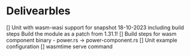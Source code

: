 # Delivearbles

[] Unit with wasm-wasi support for snapshot 18-10-2023 including build steps
   Build the module as a patch from 1.31.1! 
[] Build steps for wasm component binary - power.rs -> power-component.rs
[] Unit example configuration
[] wasmtime serve command 

